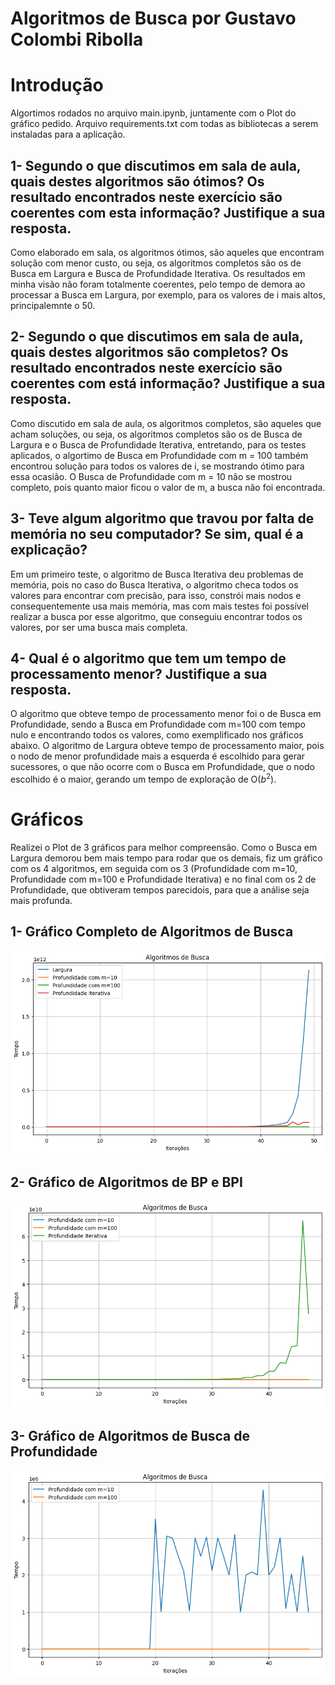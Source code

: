 # Algoritmos de Busca por Gustavo Colombi Ribolla

# Introdução

Algortimos rodados no arquivo main.ipynb, juntamente com o Plot do gráfico pedido. Arquivo requirements.txt com todas as bibliotecas a serem instaladas para a aplicação.

## 1- Segundo o que discutimos em sala de aula, quais destes algoritmos são ótimos? Os resultado encontrados neste exercício são coerentes com esta informação? Justifique a sua resposta.

Como elaborado em sala, os algoritmos ótimos, são aqueles que encontram solução com menor custo, ou seja, os algoritmos completos são os de Busca em Largura e Busca de Profundidade Iterativa. Os resultados em minha visão não foram totalmente coerentes, pelo tempo de demora ao processar a Busca em Largura, por exemplo, para os valores de i mais altos, principalemnte o 50.

## 2- Segundo o que discutimos em sala de aula, quais destes algoritmos são completos? Os resultado encontrados neste exercício são coerentes com está informação? Justifique a sua resposta.

Como discutido em sala de aula, os algoritmos completos, são aqueles que acham soluções, ou seja, os algoritmos completos são os de Busca de Largura e o Busca de Profundidade Iterativa, entretando, para os testes aplicados, o algortimo de Busca em Profundidade com m = 100 também encontrou solução para todos os valores de i, se mostrando ótimo para essa ocasião. O Busca de Profundidade com m = 10 não se mostrou completo, pois quanto maior ficou o valor de m, a busca não foi encontrada.

## 3- Teve algum algoritmo que travou por falta de memória no seu computador? Se sim, qual é a explicação?

Em um primeiro teste, o algoritmo de Busca Iterativa deu problemas de memória, pois no caso do Busca Iterativa, o algoritmo checa todos os valores para encontrar com precisão, para isso, constrói mais nodos e consequentemente usa mais memória, mas com mais testes foi possível realizar a busca por esse algoritmo, que conseguiu encontrar todos os valores, por ser uma busca mais completa.

## 4- Qual é o algoritmo que tem um tempo de processamento menor? Justifique a sua resposta.

O algoritmo que obteve tempo de processamento menor foi o de Busca em Profundidade, sendo a Busca em Profundidade com m=100 com tempo nulo e encontrando todos os valores, como exemplificado nos gráficos abaixo. O algoritmo de Largura obteve tempo de processamento maior, pois o nodo de menor profundidade mais a esquerda é escolhido para gerar sucessores, o que não ocorre com o Busca em Profundidade, que o nodo escolhido é o maior, gerando um tempo de exploração de O($b^{2}$).

# Gráficos

Realizei o Plot de 3 gráficos para melhor compreensão. Como o Busca em Largura demorou bem mais tempo para rodar que os demais, fiz um gráfico com os 4 algoritmos, em seguida com os 3 (Profundidade com m=10, Profundidade com m=100 e Profundidade Iterativa) e no final com os 2 de Profundidade, que obtiveram tempos parecidois, para que a análise seja mais profunda.

## 1- Gráfico Completo de Algoritmos de Busca
![Gráfico Completo de Algoritmos de Busca](graficos/4_buscas.png)

## 2- Gráfico de Algoritmos de BP e BPI
![Gráfico de Algoritmos de BP e BPI](graficos/3_buscas.png)

## 3- Gráfico de Algoritmos de Busca de Profundidade
![Gráfico de Algoritmos de Busca de Profundidade](graficos/2_buscas.png)
